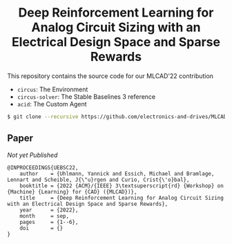 <h1 style="text-align:center">
Deep Reinforcement Learning for Analog Circuit Sizing with an Electrical Design
Space and Sparse Rewards
</h1>

This repository contains the source code for our MLCAD'22 contribution

- `circus`: The Environment
- `circus-solver`: The Stable Baselines 3 reference
- `acid`: The Custom Agent

```bash
$ git clone --recursive https://github.com/electronics-and-drives/MLCAD22
```

## Paper

*Not yet Published*

```
@INPROCEEDINGS{UEBSC22,
    author    = {Uhlmann, Yannick and Essich, Michael and Bramlage, Lennart and Scheible, J{\"u}rgen and Curio, Crist{\'o}bal},
    booktitle = {2022 {ACM}/{IEEE} 3\textsuperscript{rd} {Workshop} on {Machine} {Learning} for {CAD} ({MLCAD})},
    title     = {Deep Reinforcement Learning for Analog Circuit Sizing with an Electrical Design Space and Sparse Rewards},
    year      = {2022},
    month     = sep,
    pages     = {1--6},
    doi       = {}
}
```
